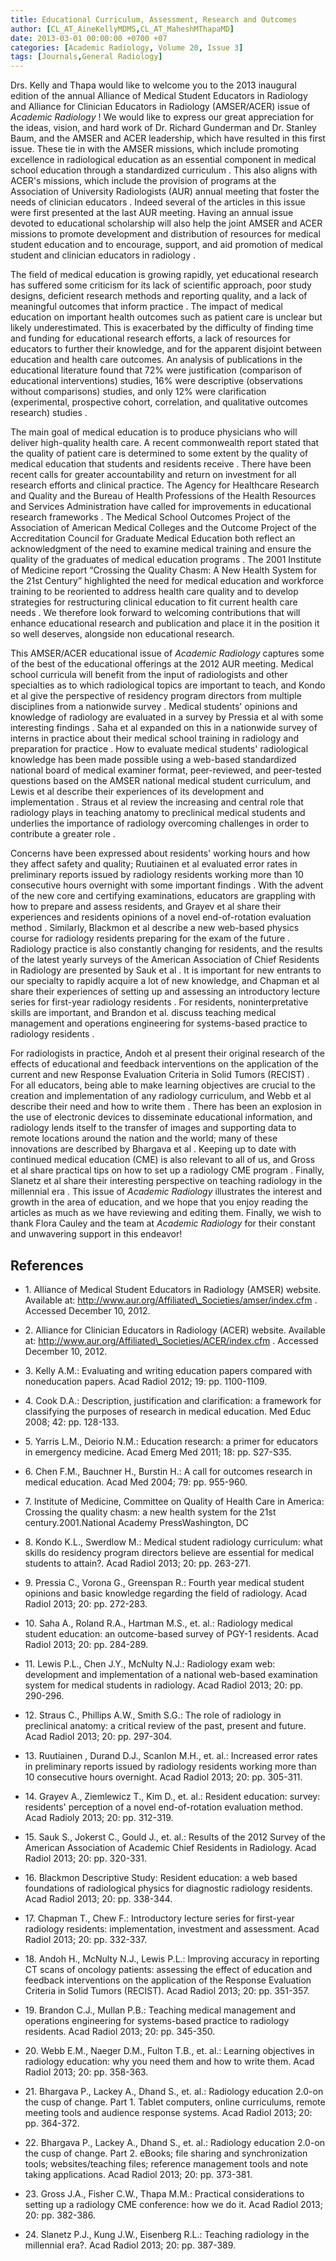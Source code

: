 ```yaml
---
title: Educational Curriculum, Assessment, Research and Outcomes
author: [CL_AT_AineKellyMDMS,CL_AT_MaheshMThapaMD]
date: 2013-03-01 00:00:00 +0700 +07
categories: [Academic Radiology, Volume 20, Issue 3]
tags: [Journals,General Radiology]
---
```

Drs. Kelly and Thapa would like to welcome you to the 2013 inaugural edition of the annual Alliance of Medical Student Educators in Radiology and Alliance for Clinician Educators in Radiology (AMSER/ACER) issue of _Academic Radiology_ ! We would like to express our great appreciation for the ideas, vision, and hard work of Dr. Richard Gunderman and Dr. Stanley Baum, and the AMSER and ACER leadership, which have resulted in this first issue. These tie in with the AMSER missions, which include promoting excellence in radiological education as an essential component in medical school education through a standardized curriculum . This also aligns with ACER's missions, which include the provision of programs at the Association of University Radiologists (AUR) annual meeting that foster the needs of clinician educators . Indeed several of the articles in this issue were first presented at the last AUR meeting. Having an annual issue devoted to educational scholarship will also help the joint AMSER and ACER missions to promote development and distribution of resources for medical student education and to encourage, support, and aid promotion of medical student and clinician educators in radiology .

The field of medical education is growing rapidly, yet educational research has suffered some criticism for its lack of scientific approach, poor study designs, deficient research methods and reporting quality, and a lack of meaningful outcomes that inform practice . The impact of medical education on important health outcomes such as patient care is unclear but likely underestimated. This is exacerbated by the difficulty of finding time and funding for educational research efforts, a lack of resources for educators to further their knowledge, and for the apparent disjoint between education and health care outcomes. An analysis of publications in the educational literature found that 72% were justification (comparison of educational interventions) studies, 16% were descriptive (observations without comparisons) studies, and only 12% were clarification (experimental, prospective cohort, correlation, and qualitative outcomes research) studies .

The main goal of medical education is to produce physicians who will deliver high-quality health care. A recent commonwealth report stated that the quality of patient care is determined to some extent by the quality of medical education that students and residents receive . There have been recent calls for greater accountability and return on investment for all research efforts and clinical practice. The Agency for Healthcare Research and Quality and the Bureau of Health Professions of the Health Resources and Services Administration have called for improvements in educational research frameworks . The Medical School Outcomes Project of the Association of American Medical Colleges and the Outcome Project of the Accreditation Council for Graduate Medical Education both reflect an acknowledgment of the need to examine medical training and ensure the quality of the graduates of medical education programs . The 2001 Institute of Medicine report “Crossing the Quality Chasm: A New Health System for the 21st Century” highlighted the need for medical education and workforce training to be reoriented to address health care quality and to develop strategies for restructuring clinical education to fit current health care needs . We therefore look forward to welcoming contributions that will enhance educational research and publication and place it in the position it so well deserves, alongside non educational research.

This AMSER/ACER educational issue of _Academic Radiology_ captures some of the best of the educational offerings at the 2012 AUR meeting. Medical school curricula will benefit from the input of radiologists and other specialties as to which radiological topics are important to teach, and Kondo et al give the perspective of residency program directors from multiple disciplines from a nationwide survey . Medical students' opinions and knowledge of radiology are evaluated in a survey by Pressia et al with some interesting findings . Saha et al expanded on this in a nationwide survey of interns in practice about their medical school training in radiology and preparation for practice . How to evaluate medical students' radiological knowledge has been made possible using a web-based standardized national board of medical examiner format, peer-reviewed, and peer-tested questions based on the AMSER national medical student curriculum, and Lewis et al describe their experiences of its development and implementation . Straus et al review the increasing and central role that radiology plays in teaching anatomy to preclinical medical students and underlies the importance of radiology overcoming challenges in order to contribute a greater role .

Concerns have been expressed about residents' working hours and how they affect safety and quality; Ruutiainen et al evaluated error rates in preliminary reports issued by radiology residents working more than 10 consecutive hours overnight with some important findings . With the advent of the new core and certifying examinations, educators are grappling with how to prepare and assess residents, and Grayev et al share their experiences and residents opinions of a novel end-of-rotation evaluation method . Similarly, Blackmon et al describe a new web-based physics course for radiology residents preparing for the exam of the future . Radiology practice is also constantly changing for residents, and the results of the latest yearly surveys of the American Association of Chief Residents in Radiology are presented by Sauk et al . It is important for new entrants to our specialty to rapidly acquire a lot of new knowledge, and Chapman et al share their experiences of setting up and assessing an introductory lecture series for first-year radiology residents . For residents, noninterpretative skills are important, and Brandon et al. discuss teaching medical management and operations engineering for systems-based practice to radiology residents .

For radiologists in practice, Andoh et al present their original research of the effects of educational and feedback interventions on the application of the current and new Response Evaluation Criteria in Solid Tumors (RECIST) . For all educators, being able to make learning objectives are crucial to the creation and implementation of any radiology curriculum, and Webb et al describe their need and how to write them . There has been an explosion in the use of electronic devices to disseminate educational information, and radiology lends itself to the transfer of images and supporting data to remote locations around the nation and the world; many of these innovations are described by Bhargava et al . Keeping up to date with continued medical education (CME) is also relevant to all of us, and Gross et al share practical tips on how to set up a radiology CME program . Finally, Slanetz et al share their interesting perspective on teaching radiology in the millennial era . This issue of _Academic Radiology_ illustrates the interest and growth in the area of education, and we hope that you enjoy reading the articles as much as we have reviewing and editing them. Finally, we wish to thank Flora Cauley and the team at _Academic Radiology_ for their constant and unwavering support in this endeavor!

## References

- 1\.  Alliance of Medical Student Educators in Radiology (AMSER) website. Available at:  http://www.aur.org/Affiliated\_Societies/amser/index.cfm  . Accessed December 10, 2012.


- 2\.  Alliance for Clinician Educators in Radiology (ACER) website. Available at:  http://www.aur.org/Affiliated\_Societies/ACER/index.cfm  . Accessed December 10, 2012.


- 3\. Kelly A.M.: Evaluating and writing education papers compared with noneducation papers. Acad Radiol 2012; 19: pp. 1100-1109.


- 4\. Cook D.A.: Description, justification and clarification: a framework for classifying the purposes of research in medical education. Med Educ 2008; 42: pp. 128-133.


- 5\. Yarris L.M., Deiorio N.M.: Education research: a primer for educators in emergency medicine. Acad Emerg Med 2011; 18: pp. S27-S35.


- 6\. Chen F.M., Bauchner H., Burstin H.: A call for outcomes research in medical education. Acad Med 2004; 79: pp. 955-960.


- 7\. Institute of Medicine, Committee on Quality of Health Care in America: Crossing the quality chasm: a new health system for the 21st century.2001.National Academy PressWashington, DC


- 8\. Kondo K.L., Swerdlow M.: Medical student radiology curriculum: what skills do residency program directors believe are essential for medical students to attain?. Acad Radiol 2013; 20: pp. 263-271.


- 9\. Pressia C., Vorona G., Greenspan R.: Fourth year medical student opinions and basic knowledge regarding the field of radiology. Acad Radiol 2013; 20: pp. 272-283.


- 10\. Saha A., Roland R.A., Hartman M.S., et. al.: Radiology medical student education: an outcome-based survey of PGY-1 residents. Acad Radiol 2013; 20: pp. 284-289.


- 11\. Lewis P.L., Chen J.Y., McNulty N.J.: Radiology exam web: development and implementation of a national web-based examination system for medical students in radiology. Acad Radiol 2013; 20: pp. 290-296.


- 12\. Straus C., Phillips A.W., Smith S.G.: The role of radiology in preclinical anatomy: a critical review of the past, present and future. Acad Radiol 2013; 20: pp. 297-304.


- 13\. Ruutiainen , Durand D.J., Scanlon M.H., et. al.: Increased error rates in preliminary reports issued by radiology residents working more than 10 consecutive hours overnight. Acad Radiol 2013; 20: pp. 305-311.


- 14\. Grayev A., Ziemlewicz T., Kim D., et. al.: Resident education: survey: residents' perception of a novel end-of-rotation evaluation method. Acad Radioly 2013; 20: pp. 312-319.


- 15\. Sauk S., Jokerst C., Gould J., et. al.: Results of the 2012 Survey of the American Association of Academic Chief Residents in Radiology. Acad Radiol 2013; 20: pp. 320-331.


- 16\. Blackmon Descriptive Study: Resident education: a web based foundations of radiological physics for diagnostic radiology residents. Acad Radiol 2013; 20: pp. 338-344.


- 17\. Chapman T., Chew F.: Introductory lecture series for first-year radiology residents: implementation, investment and assessment. Acad Radiol 2013; 20: pp. 332-337.


- 18\. Andoh H., McNulty N.J., Lewis P.L.: Improving accuracy in reporting CT scans of oncology patients: assessing the effect of education and feedback interventions on the application of the Response Evaluation Criteria in Solid Tumors (RECIST). Acad Radiol 2013; 20: pp. 351-357.


- 19\. Brandon C.J., Mullan P.B.: Teaching medical management and operations engineering for systems-based practice to radiology residents. Acad Radiol 2013; 20: pp. 345-350.


- 20\. Webb E.M., Naeger D.M., Fulton T.B., et. al.: Learning objectives in radiology education: why you need them and how to write them. Acad Radiol 2013; 20: pp. 358-363.


- 21\. Bhargava P., Lackey A., Dhand S., et. al.: Radiology education 2.0-on the cusp of change. Part 1. Tablet computers, online curriculums, remote meeting tools and audience response systems. Acad Radiol 2013; 20: pp. 364-372.


- 22\. Bhargava P., Lackey A., Dhand S., et. al.: Radiology education 2.0-on the cusp of change. Part 2. eBooks; file sharing and synchronization tools; websites/teaching files; reference management tools and note taking applications. Acad Radiol 2013; 20: pp. 373-381.


- 23\. Gross J.A., Fisher C.W., Thapa M.M.: Practical considerations to setting up a radiology CME conference: how we do it. Acad Radiol 2013; 20: pp. 382-386.


- 24\. Slanetz P.J., Kung J.W., Eisenberg R.L.: Teaching radiology in the millennial era?. Acad Radiol 2013; 20: pp. 387-389.